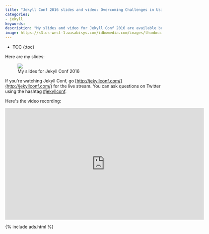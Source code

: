 ```yaml
---
title: "Jekyll Conf 2016 slides and video: Overcoming Challenges in Using Jekyll for Tech Docs"
categories:
- jekyll
keywords:
description: "My slides and video for Jekyll Conf 2016 are available below. In this presentation, I talk about the various challenges I've had in using Jekyll for technical documentation. I explain my attempts to overcome requirements with everything from conditional filtering to generating PDFs, publishing across different environments, re-using content across projects, templatizing notes and alerts, and more."
image: https://s3.us-west-1.wasabisys.com/idbwmedia.com/images/thumbnails/jekyllconfslidesthumb.png
---
```


* TOC
{:toc}

Here are my slides:

<figure><a href="https://idratherbewriting.com/files/jekyllwritetechdocslikehacker/"><img src="{{ "https://s3.us-west-1.wasabisys.com/idbwmedia.com/images/jekyllconfslides.png" | prepend: site.baseurl }}"/></a><figcaption>My slides for Jekyll Conf 2016</figcaption></figure>

If you're watching Jekyll Conf, go [http://jekyllconf.com/](http://jekyllconf.com/) for the live stream. You can ask questions on Twitter using the hashtag [#jekyllconf](https://twitter.com/search?q=%23jekyllconf&src=typd).

Here's the video recording:

<iframe width="640" height="360" src="https://www.youtube.com/embed/nq1AUB72GCQ" frameborder="0" allowfullscreen></iframe>

{% include ads.html %}
